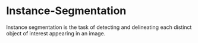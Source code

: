 # Instance-Segmentation
Instance segmentation is the task of detecting and delineating each distinct object of interest appearing in an image.
